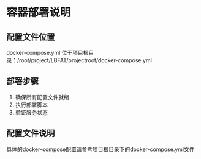 # 容器部署说明

## 配置文件位置
docker-compose.yml 位于项目根目录：/root/project/LBFAT/projectroot/docker-compose.yml

## 部署步骤
1. 确保所有配置文件就绪
2. 执行部署脚本
3. 验证服务状态

## 配置文件说明
具体的docker-compose配置请参考项目根目录下的docker-compose.yml文件
